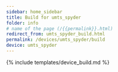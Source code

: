 ```yaml
---
sidebar: home_sidebar
title: Build for umts_spyder
folder: info
# name of the page (/{{permalink}}.html)
redirect_from: umts_spyder_build.html
permalink: /devices/umts_spyder/build
device: umts_spyder
---
```

{% include templates/device_build.md %}
